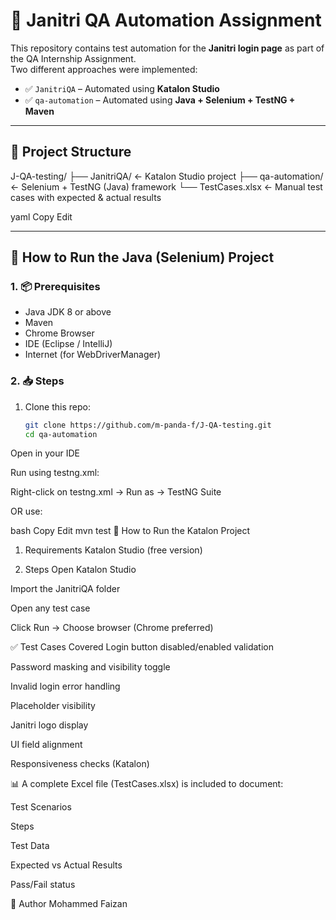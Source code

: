 # 🧪 Janitri QA Automation Assignment

This repository contains test automation for the **Janitri login page** as part of the QA Internship Assignment.  
Two different approaches were implemented:

- ✅ `JanitriQA` – Automated using **Katalon Studio**
- ✅ `qa-automation` – Automated using **Java + Selenium + TestNG + Maven**

---

## 📁 Project Structure

J-QA-testing/
├── JanitriQA/ ← Katalon Studio project
├── qa-automation/ ← Selenium + TestNG (Java) framework
└── TestCases.xlsx ← Manual test cases with expected & actual results

yaml
Copy
Edit

---

## 🚀 How to Run the Java (Selenium) Project

### 1. 📦 Prerequisites
- Java JDK 8 or above
- Maven
- Chrome Browser
- IDE (Eclipse / IntelliJ)
- Internet (for WebDriverManager)

### 2. 📥 Steps
1. Clone this repo:
   ```bash
   git clone https://github.com/m-panda-f/J-QA-testing.git
   cd qa-automation
Open in your IDE

Run using testng.xml:

Right-click on testng.xml → Run as → TestNG Suite

OR use:

bash
Copy
Edit
mvn test
🧪 How to Run the Katalon Project
1. Requirements
Katalon Studio (free version)

2. Steps
Open Katalon Studio

Import the JanitriQA folder

Open any test case

Click Run → Choose browser (Chrome preferred)

✅ Test Cases Covered
Login button disabled/enabled validation

Password masking and visibility toggle

Invalid login error handling

Placeholder visibility

Janitri logo display

UI field alignment

Responsiveness checks (Katalon)

📊 A complete Excel file (TestCases.xlsx) is included to document:

Test Scenarios

Steps

Test Data

Expected vs Actual Results

Pass/Fail status

🔗 Author
Mohammed Faizan
